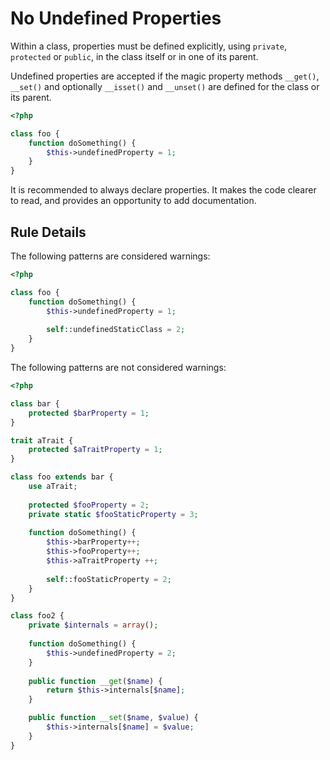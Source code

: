 <!-- Good Practices -->
# No Undefined Properties

Within a class, properties must be defined explicitly, using `private`, `protected` or `public`, in the class itself or in one of its parent. 

Undefined properties are accepted if the magic property methods `__get()`, `__set()` and optionally `__isset()` and `__unset()` are defined for the class or its parent. 

```php
<?php

class foo {
	function doSomething() {
		$this->undefinedProperty = 1;
	}
}

```


It is recommended to always declare properties. It makes the code clearer to read, and provides an opportunity to add documentation. 


## Rule Details

The following patterns are considered warnings:

```php
<?php

class foo {
	function doSomething() {
		$this->undefinedProperty = 1;
		
		self::undefinedStaticClass = 2;
	}
}

```


The following patterns are not considered warnings:

```php
<?php

class bar {
	protected $barProperty = 1;
}

trait aTrait {
	protected $aTraitProperty = 1;
}

class foo extends bar {
	use aTrait;
	
	protected $fooProperty = 2;
	private static $fooStaticProperty = 3;
	
	function doSomething() {
		$this->barProperty++;
		$this->fooProperty++;
		$this->aTraitProperty ++;
		
		self::fooStaticProperty = 2;
	}
}

class foo2 {
	private $internals = array();
	
	function doSomething() {
		$this->undefinedProperty = 2;
	}
	
	public function __get($name) {
		return $this->internals[$name];
	}

	public function __set($name, $value) {
		$this->internals[$name] = $value;
	}
}

```


